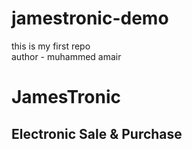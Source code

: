 # jamestronic-demo
this is my first repo
<br>
author - muhammed amair 
<h1>JamesTronic</h1>
<h2>Electronic Sale & Purchase</h2>
